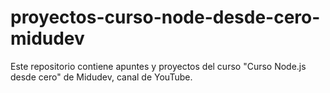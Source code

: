 # proyectos-curso-node-desde-cero-midudev
Este repositorio contiene apuntes y proyectos del curso "Curso Node.js desde cero" de Midudev, canal de YouTube.
